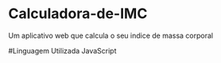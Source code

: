 # Calculadora-de-IMC
Um aplicativo web que calcula o seu indice de massa corporal

#Linguagem Utilizada
JavaScript
